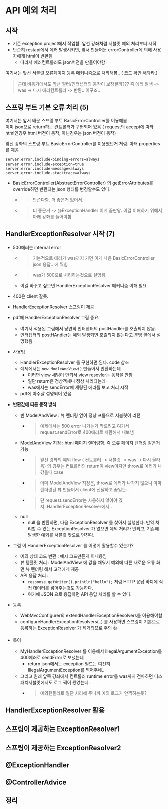 # API 예외 처리

## 시작

- 기존 exception project에서 작업함. 앞선 강좌처럼 서블릿 예외 처리부터 시작
- 단순히 restapi에서 에러 발생시키면, 앞서 만들어둔 errorController에 의해 사용자에게 html이 반환됨
  - 따라서 에러컨트롤러도 json버전을 만들어야함
  
여기서는 앞선 서블릿 오류페이지 등록 메커니즘으로 처리해봄.. ( 코드 확인 해봐라.)

> 근데 비동기에서도 앞선 필터/인터셉터의 동작이 보장될까??? 즉 에러 발생 -> was -> 다시 에러컨트롤러 -> 반환.. 이구조.. 

## 스프링 부트 기본 오류 처리 (5)

여기서는 앞서 배운 스프링 부트 BasicErrorController를 이용해봄  
이미 json으로 return하는 컨트롤러가 구현되어 있음 ( request의 accept에 따라 html인경우 html 버전이 동작, 아닌경우는 json 버전이 동작)
  
앞선 강좌의 스프링 부트 BasicErrorController를 이용했던거 처럼. 아래 properties 를 제공

```
server.error.include-binding-errors=always 
server.error.include-exception=true 
server.error.include-message=always 
server.error.include-stacktrace=always
```
  
- BasicErrorController(AbstractErrorController) 의 getErrorAttributes를 override하면 반환되는 json 형태를 변경할수도 있다. 
  - > 안쓴다함. 더 좋은거 있어서. 
  - > 더 좋은거 -> @ExceptionHandler  이게 끝판왕. 이걸 이해하기 위해서 아래 강좌를 들어야함

## HandlerExceptionResolver 시작 (7)

- 500에러는 internal error 
  - > 기본적으로 에러가 was까지 가면 이게 나옴 BasicErrorController json 응답.. 에 찍힘
  - > was가 500으로 처리하는것으로 설명됨.
  - 이걸 바꾸고 싶으면 HandlerExceptionResolver 메커니즘 이해 필요
- 400은 client 잘못.
- HandlerExceptionResolver 스프링이 제공
  
- pdf에 HandlerExceptionResolver 그림 중요. 
  - 여기서 적용된 그림에서 당연히 인터셉터의 postHandler를 호출되지 않음.
  - 인터셉터의 postHAndler는 예외 발생되면 호출되지 않는다고 분명 앞에서 설명했음

- 사용법 
  - HandlerExceptionResolver 를 구현하면 된다. code 참조
  - 예제에서는 `new ModleAndView()` 만들어서 반환하는데
    - 이러면 view 세팅이 안되서 view resovler는 동작을 안함
    - 일단 return은 정상객체니 정상 처리되는데
    - was에서는 sendError에 세팅된 에러를 보고 처리 시작 
  - pdf에 아주잘 설명되어 있음

- **반환값에 따른 동작 방식** 
  - 빈 ModelAndView : 뷰 렌더링 없이 정상 프름으로 서블릿이 리턴
    - > 예제에서는 500 error 나가는거 막으려고 여기서 request.sendError로 400에러로 치환해서 내보냄
  - ModelAndView 지정 : html 페이지 렌더링함. 즉 오류 페이지 렌더링 같은거 가능
    - > 앞선 강좌의 예외 flow ( 컨트롤러 -> 서블릿 -> was -> 다시 올라옴) 의 경우는 컨트롤러의 return이 view이지만 throw로 예러가 나갔을때 case
    - > 아마  ModelAndView 지정은, throw로 에러가 나가지 않으니 아마 렌더링된 뷰 만들어서 client에 전달하고 끝일듯...
    - > 단 request.sendError는 사용하지 않아야 겠지..HandlerExceptionResolver에서..
  - null 
    - null 을 반환하면, 다음 ExceptionResolver 를 찾아서 실행한다. 만약 처리할 수 있는 ExceptionResolver 가 없으면 예외 처리가 안되고, 기존에 발생한 예외를 서블릿 밖으로 던진다.

- 그럼 이 HandlerExceptionResolver 를 어떻게 활용할수 있는가?
  - 예외 상태 코드 변환 : 예시 코드만든게 이내용임
  - 뷰 템플릿 처리 : ModelAndView 에 값을 채워서 예외에 따른 새로운 오류 화면 뷰 렌더링 해서 고객에게 제공
  - API 응답 처리 :
    - `response.getWriter().println("hello");` 처럼 HTTP 응답 바디에 직접 데이터를 넣어주는것도 가능하다.
    -  여기에 JSON 으로 응답하면 API 응답 처리를 할 수 있다.

- 등록
  - WebMvcConfigurer의 extendHandlerExceptionResolvers를 이용해야함
  - configureHandlerExceptionResolvers(..) 를 사용하면 스프링이 기본으로 등록하는 ExceptionResolver 가 제거되므로 주의 👍

- 특이
  - MyHandlerExceptionResolver 를 이용해서 IllegalArgumentException를 400에러로 sendError로 보냈는데
    - return json에서는 exception 필드는 여전히 IllegalArgumentException를 찍어주네..
  - 그리고 원래 앞쪽 강좌에서 컨트롤러 runtime error를 was까지 전파하면 디스패치서블릿에서도 로그 찍어 줬었는데.
    - > 예외핸들러로 일단 처리해 주니까 예외 로그가 안찍히는듯?

## HandlerExceptionResolver 활용

## 스프링이 제공하는 ExceptionResolver1

## 스프링이 제공하는 ExceptionResolver2

## @ExceptionHandler

## @ControllerAdvice

## 정리
